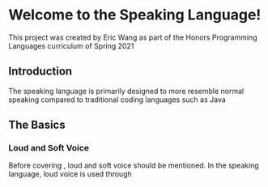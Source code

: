 # Welcome to the Speaking Language!

This project was created by Eric Wang as part of the Honors Programming Languages curriculum of Spring 2021

## Introduction
The speaking language is primarily designed to more resemble normal speaking compared to traditional coding languages such as Java

## The Basics

### Loud and Soft Voice
Before covering , loud and soft voice should be mentioned.
In the speaking language, loud voice is used through